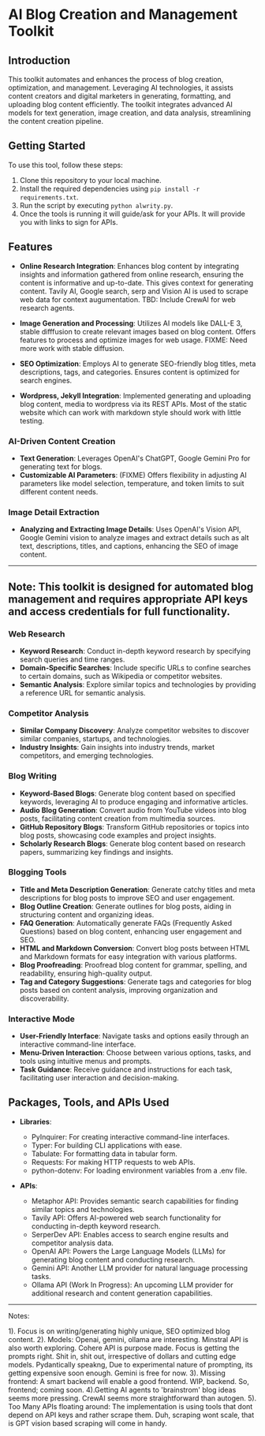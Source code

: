 # AI Blog Creation and Management Toolkit

## Introduction
This toolkit automates and enhances the process of blog creation, optimization, and management. Leveraging AI technologies, it assists content creators and digital marketers in generating, formatting, and uploading blog content efficiently. The toolkit integrates advanced AI models for text generation, image creation, and data analysis, streamlining the content creation pipeline.

## Getting Started

To use this tool, follow these steps:

1. Clone this repository to your local machine.
2. Install the required dependencies using `pip install -r requirements.txt`.
3. Run the script by executing `python alwrity.py`.
4. Once the tools is running it will guide/ask for your APIs. It will provide you with links to sign for APIs.


## Features

- **Online Research Integration**: Enhances blog content by integrating insights and information gathered from online research, ensuring the content is informative and up-to-date. This gives context for generating content. Tavily AI, Google search, serp and Vision AI is used to scrape web data for context augumentation. TBD: Include CrewAI for web research agents.

- **Image Generation and Processing**: Utilizes AI models like DALL-E 3, stable difffusion to create relevant images based on blog content. Offers features to process and optimize images for web usage. FIXME: Need more work with stable diffusion.

- **SEO Optimization**: Employs AI to generate SEO-friendly blog titles, meta descriptions, tags, and categories. Ensures content is optimized for search engines.

- **Wordpress, Jekyll Integration**: Implemented generating and uploading blog content, media to wordpress via its REST APIs. Most of the static website which can work with markdown style should work with little testing.
	

### AI-Driven Content Creation
- **Text Generation**: Leverages OpenAI's ChatGPT, Google Gemini Pro for generating text for blogs.
- **Customizable AI Parameters**: (FIXME) Offers flexibility in adjusting AI parameters like model selection, temperature, and token limits to suit different content needs.

### Image Detail Extraction
- **Analyzing and Extracting Image Details**: Uses OpenAI's Vision API, Google Gemini vision to analyze images and extract details such as alt text, descriptions, titles, and captions, enhancing the SEO of image content.

---
**Note**: This toolkit is designed for automated blog management and requires appropriate API keys and access credentials for full functionality.
---

### Web Research
- **Keyword Research**: Conduct in-depth keyword research by specifying search queries and time ranges.
- **Domain-Specific Searches**: Include specific URLs to confine searches to certain domains, such as Wikipedia or competitor websites.
- **Semantic Analysis**: Explore similar topics and technologies by providing a reference URL for semantic analysis.

### Competitor Analysis
- **Similar Company Discovery**: Analyze competitor websites to discover similar companies, startups, and technologies.
- **Industry Insights**: Gain insights into industry trends, market competitors, and emerging technologies.

### Blog Writing
- **Keyword-Based Blogs**: Generate blog content based on specified keywords, leveraging AI to produce engaging and informative articles.
- **Audio Blog Generation**: Convert audio from YouTube videos into blog posts, facilitating content creation from multimedia sources.
- **GitHub Repository Blogs**: Transform GitHub repositories or topics into blog posts, showcasing code examples and project insights.
- **Scholarly Research Blogs**: Generate blog content based on research papers, summarizing key findings and insights.

### Blogging Tools
- **Title and Meta Description Generation**: Generate catchy titles and meta descriptions for blog posts to improve SEO and user engagement.
- **Blog Outline Creation**: Generate outlines for blog posts, aiding in structuring content and organizing ideas.
- **FAQ Generation**: Automatically generate FAQs (Frequently Asked Questions) based on blog content, enhancing user engagement and SEO.
- **HTML and Markdown Conversion**: Convert blog posts between HTML and Markdown formats for easy integration with various platforms.
- **Blog Proofreading**: Proofread blog content for grammar, spelling, and readability, ensuring high-quality output.
- **Tag and Category Suggestions**: Generate tags and categories for blog posts based on content analysis, improving organization and discoverability.

### Interactive Mode
- **User-Friendly Interface**: Navigate tasks and options easily through an interactive command-line interface.
- **Menu-Driven Interaction**: Choose between various options, tasks, and tools using intuitive menus and prompts.
- **Task Guidance**: Receive guidance and instructions for each task, facilitating user interaction and decision-making.

## Packages, Tools, and APIs Used

- **Libraries**:
  - PyInquirer: For creating interactive command-line interfaces.
  - Typer: For building CLI applications with ease.
  - Tabulate: For formatting data in tabular form.
  - Requests: For making HTTP requests to web APIs.
  - python-dotenv: For loading environment variables from a .env file.

- **APIs**:
  - Metaphor API: Provides semantic search capabilities for finding similar topics and technologies.
  - Tavily API: Offers AI-powered web search functionality for conducting in-depth keyword research.
  - SerperDev API: Enables access to search engine results and competitor analysis data.
  - OpenAI API: Powers the Large Language Models (LLMs) for generating blog content and conducting research.
  - Gemini API: Another LLM provider for natural language processing tasks.
  - Ollama API (Work In Progress): An upcoming LLM provider for additional research and content generation capabilities.

---

Notes:

1). Focus is on writing/generating highly unique, SEO optimized blog content.
2). Models: Openai, gemini, ollama are interesting. Minstral API is also worth exploring. Cohere API is purpose made.
Focus is getting the prompts right. Shit in, shit out, irrespective of dollars and cutting edge models.
Pydantically speakng, Due to experimental nature of prompting, its getting expensive soon enough. Gemini is free for now.
3). Missing frontend: A smart backend will enable a good frontend. WIP, backend. So, frontend; coming soon.
4).Getting AI agents to 'brainstrom' blog ideas seems more pressing. CrewAI seems more straightforward than autogen.
5). Too Many APIs floating around: The implementation is using tools that dont depend on API keys and rather scrape them.
Duh, scraping wont scale, that is GPT vision based scraping will come in handy.
